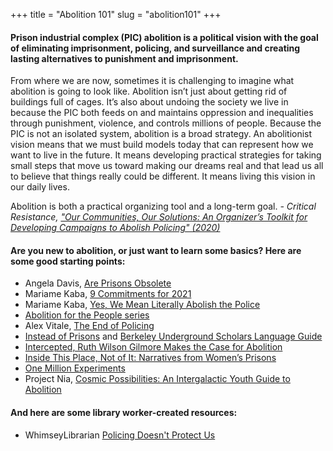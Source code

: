 +++
title = "Abolition 101"
slug = "abolition101"
+++
<h4> Prison industrial complex (PIC) abolition is a political vision with the goal of eliminating imprisonment, policing, and surveillance and creating lasting alternatives to punishment and imprisonment. </h4>
From where we are now, sometimes it is challenging to imagine what abolition is going to look like. Abolition isn’t just about getting rid of buildings full of cages. It’s also about undoing the society we live in because the PIC both feeds on and maintains oppression and inequalities through punishment, violence, and controls millions of people. Because the PIC is not an isolated system, abolition is a broad strategy. An abolitionist vision means that we must build models today that can represent how we want to live in the future. It means developing practical strategies for taking small steps that move us toward making our dreams real and that lead us all to believe that things really could be different. It means living this vision in our daily lives.

Abolition is both a practical organizing tool and a long-term goal.
<i> -  Critical Resistance, ["Our Communities, Our Solutions: An Organizer’s Toolkit for Developing Campaigns to Abolish Policing" (2020)](http://criticalresistance.org/abolish-policing-toolkit/) </i>


<h4> Are you new to abolition, or just want to learn some basics? Here are some good starting points: </h4>

* Angela Davis, [Are Prisons Obsolete](http://www.worldcat.org/oclc/52832083)
* Mariame Kaba, [9 Commitments for 2021](https://docs.google.com/document/d/e/2PACX-1vRR6IALSI7L16B0AdDwQ4EZ2W3cKhRh2jE_OFcli13S-G3mLy3DzTjRehXerTM7HP2rjcIR2SJpV5ML/pub)
* Mariame Kaba, [Yes, We Mean Literally Abolish the Police](https://www.nytimes.com/2020/06/12/opinion/sunday/floyd-abolish-defund-police.html)
* [Abolition for the People series](https://level.medium.com/abolition-for-the-people-397ef29e3ca5)
* Alex Vitale, [The End of Policing](https://www.versobooks.com/books/2426-the-end-of-policing)
* [Instead of Prisons](https://www.prisonpolicy.org/scans/instead_of_prisons/) and [Berkeley Underground Scholars Language Guide](https://undergroundscholars.berkeley.edu/blog/2019/3/6/language-guide-for-communicating-about-those-involved-in-the-carceral-system)
* [Intercepted, Ruth Wilson Gilmore Makes the Case for Abolition](https://theintercept.com/2020/06/10/ruth-wilson-gilmore-makes-the-case-for-abolition/)
* [Inside This Place, Not of It: Narratives from Women’s Prisons](https://voiceofwitness.org/oral-history-book-series/women-in-prison/)
* [One Million Experiments](https://millionexperiments.com/)
* Project Nia, [Cosmic Possibilities: An Intergalactic Youth Guide to Abolition](https://issuu.com/projectnia/docs/_2021__ayo-final-combined) 

<h4>And here are some library worker-created resources:</h4>

* WhimseyLibrarian [Policing Doesn't Protect Us](https://padlet.com/whimsylibrarian/policing)
